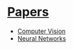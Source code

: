 # [Papers](https://github.com/melfm/papers)

- [Computer Vision](#papers/computer_vision)
- [Neural Networks](#papers/neural_networks)



